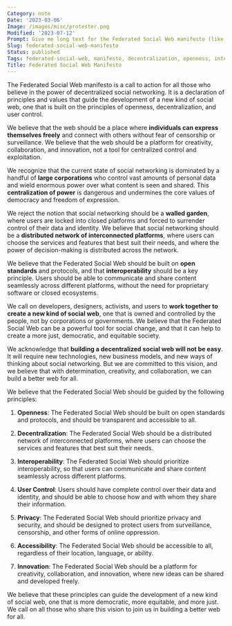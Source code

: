 ```yaml
---
Category: note
Date: '2023-03-06'
Image: /images/misc/protester.png
Modified: '2023-07-12'
Prompt: Give me long text for the Federated Social Web manifesto (like Hacker manifesto)
Slug: federated-social-web-manifesto
Status: published
Tags: federated-social-web, manifesto, decentralization, openness, interoperability, user-control, privacy, accessibility, innovation
Title: Federated Social Web Manifesto
---
```


The Federated Social Web manifesto is a call to action for all those who believe in the power of decentralized social networking. It is a declaration of principles and values that guide the development of a new kind of social web, one that is built on the principles of openness, decentralization, and user control.

We believe that the web should be a place where **individuals can express themselves freely** and connect with others without fear of censorship or surveillance. We believe that the web should be a platform for creativity, collaboration, and innovation, not a tool for centralized control and exploitation.

We recognize that the current state of social networking is dominated by a handful of **large corporations** who control vast amounts of personal data and wield enormous power over what content is seen and shared. This **centralization of power** is dangerous and undermines the core values of democracy and freedom of expression.

We reject the notion that social networking should be a **walled garden**, where users are locked into closed platforms and forced to surrender control of their data and identity. We believe that social networking should be a **distributed network of interconnected platforms**, where users can choose the services and features that best suit their needs, and where the power of decision-making is distributed across the network.

We believe that the Federated Social Web should be built on **open standards** and protocols, and that **interoperability** should be a key principle. Users should be able to communicate and share content seamlessly across different platforms, without the need for proprietary software or closed ecosystems.

We call on developers, designers, activists, and users to **work together to create a new kind of social web**, one that is owned and controlled by the people, not by corporations or governments. We believe that the Federated Social Web can be a powerful tool for social change, and that it can help to create a more just, democratic, and equitable society.

We acknowledge that **building a decentralized social web will not be easy**. It will require new technologies, new business models, and new ways of thinking about social networking. But we are committed to this vision, and we believe that with determination, creativity, and collaboration, we can build a better web for all.

We believe that the Federated Social Web should be guided by the following principles:

1.  **Openness**: The Federated Social Web should be built on open standards and protocols, and should be transparent and accessible to all.
    
2.  **Decentralization**: The Federated Social Web should be a distributed network of interconnected platforms, where users can choose the services and features that best suit their needs.
    
3.  **Interoperability**: The Federated Social Web should prioritize interoperability, so that users can communicate and share content seamlessly across different platforms.
    
4.  **User Control**: Users should have complete control over their data and identity, and should be able to choose how and with whom they share their information.
    
5.  **Privacy**: The Federated Social Web should prioritize privacy and security, and should be designed to protect users from surveillance, censorship, and other forms of online oppression.
    
6.  **Accessibility**: The Federated Social Web should be accessible to all, regardless of their location, language, or ability.
    
7.  **Innovation**: The Federated Social Web should be a platform for creativity, collaboration, and innovation, where new ideas can be shared and developed freely.
    

We believe that these principles can guide the development of a new kind of social web, one that is more democratic, more equitable, and more just. We call on all those who share this vision to join us in building a better web for all.